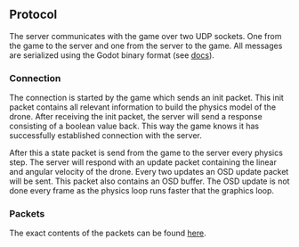 ## Protocol

The server communicates with the game over two UDP sockets.
One from the game to the server and one from the server to the game.
All messages are serialized using the Godot binary format 
(see [docs](https://docs.godotengine.org/en/3.1/tutorials/misc/binary_serialization_api.html)).

### Connection

The connection is started by the game which sends an init packet.
This init packet contains all relevant information to build the physics model of the drone.
After receiving the init packet, the server will send a response consisting of a boolean value back.
This way the game knows it has successfully established connection with the server.

After this a state packet is send from the game to the server every physics step.
The server will respond with an update packet containing the linear and angular velocity of the drone.
Every two updates an OSD update packet will be sent. This packet also contains an OSD buffer.
The OSD update is not done every frame as the physics loop runs faster that the graphics loop.

### Packets

The exact contents of the packets can be found [here](https://github.com/timower/KwadSimServer/blob/master/src/packets.def).
